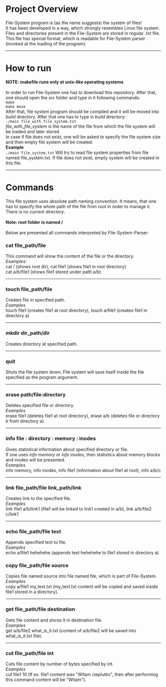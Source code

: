 #  Project Overview

File-System program is (as the name suggests) the system of files!<br>
It has been developed in a way, which strongly resembles Linux 
file system. Files and directories present in the File-System are stored in 
regular .txt file. This file has special format, which is readable for
File-System parser (invoked at the loading of the program).

---

# How to run
**NOTE: makefile runs only at unix-like operating systems** <br><br>
In order to run File-System one has to download this repository.
After that, one should open the *src* folder and type in it following commands: <br>
`make` <br>
`make move` <br>
After that, file system program should be compiled and it will be moved into
*build* directory. After that one has to type in *build* directory: <br>
`./main file_with_file_system.txt` <br>
*file_with_file_system* is the name of the file from which the file system
will be loaded and later stored. <br>
In case if file does not exist, one will be asked to specify the file system
size and then empty file system will be created. <br>
**Example** <br>
`./main file_system.txt` Will try to read file system properties from file named
file_system.txt. If file does not exist, empty system will be created in this file.

---

# Commands
This file system uses absolute path naming convention. It means, that
one has to specify the whole path of the file from root in order to manage it. 
There is no *current directory*. <br> <br>
**Note: root folder is named /** <br>
<br>
Below are presented all commands interpreted by File-System-Parser:

### cat file_path/file
This command will show the content of the file or the directory. <br>
*Examples*: <br>
cat / (shows root dir), cat file1 (shows file1 in root directory) <br>
cat a/b/file1 (shows file1 stored under path a/b)

---

### touch file_path/file
Creates file in specified path. <br>
*Examples* <br>
touch file1 (creates file1 at root directory), touch a/file1 (creates file1 in directory a)

---

### mkdir dir_path/dir
Creates directory at specified path.

---

### quit
Shuts the file system down. File system will save itself inside the file specified 
as the program argument.

---

### erase path/file:directory
Deletes specified file or directory. <br>
*Examples* <br>
erase file1 (deletes file1 at root directory), erase a/b (deletes file or directory b from directory a).

---

### info file : directory : memory : inodes
Gives statistical information about specified directory or file. <br>
If one uses *info memory* or *info inodes*, then statistics about memory blocks and
inodes will be presented. <br>
*Examples* <br>
info memory, info inodes, info file1 (information about file1 at root), info a/b/c 

---

### link file_path/file link_path/link
Creates link to the specified file. <br>
*Examples* <br>
link file1 a/b/link1 (file1 will be linked to link1 created in a/b), link a/b/file2 c/link1

---

### echo file_path/file text
Appends specified text to file. <br>
*Examples* <br>
echo a/file1 hehehehe (appends text hehehehe to file1 stored in directory a)

### copy file_path/file source
Copies file named source into file named file, which is part of File-System. <br>
*Examples* <br>
copy a/file1 my_text.txt (my_text.txt content will be copied and saved inside file1 stored in a directory).

---

### get file_path/file destination
Gets file content and stores it in destination file. <br>
*Examples* <br>
get a/b/file2 what_is_it.txt (content of a/b/file2 will be saved into what_is_it.txt file).

---

### cut file_path/file int
Cuts file content by number of bytes specified by int. <br>
*Examples* <br>
cut file1 10 (If ex. file1 content was "Witam cieplutko", then after performing this command content will be "Witam").
